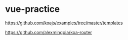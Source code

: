 # vue-practice


https://github.com/koajs/examples/tree/master/templates


https://github.com/alexmingoia/koa-router


